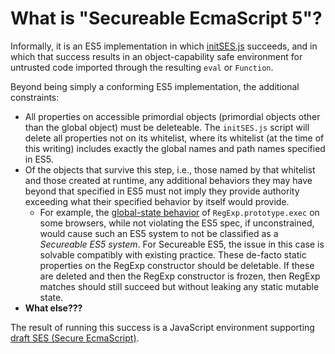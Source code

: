 # What is "Secureable EcmaScript 5"? #

Informally, it is an ES5 implementation in which [initSES.js](http://code.google.com/p/google-caja/source/browse/trunk/src/com/google/caja/ses/) succeeds, and in which that success results in an object-capability safe environment for untrusted code imported through the resulting `eval` or `Function`.

Beyond being simply a conforming ES5 implementation, the additional constraints:
  * All properties on accessible primordial objects (primordial objects other than the global object) must be deleteable. The `initSES.js` script will delete all properties not on its whitelist, where its whitelist (at the time of this writing) includes exactly the global names and path names specified in ES5.
  * Of the objects that survive this step, i.e., those named by that whitelist and those created at runtime, any additional behaviors they may have beyond that specified in ES5 must not imply they provide authority exceeding what their specified behavior by itself would provide.
    * For example, the [global-state behavior](http://code.google.com/p/google-caja/issues/detail?id=528) of `RegExp.prototype.exec` on some browsers, while not violating the ES5 spec, if unconstrained, would cause such an ES5 system to not be classified as a _Secureable ES5 system_. For Secureable ES5, the issue in this case is solvable compatibly with existing practice. These de-facto static properties on the RegExp constructor should be deletable. If these are deleted and then the RegExp constructor is frozen, then RegExp matches should still succeed but without leaking any static mutable state.
  * **What else???**

The result of running this success is a JavaScript environment supporting [draft SES (Secure EcmaScript)](SecureEcmaScript.md).